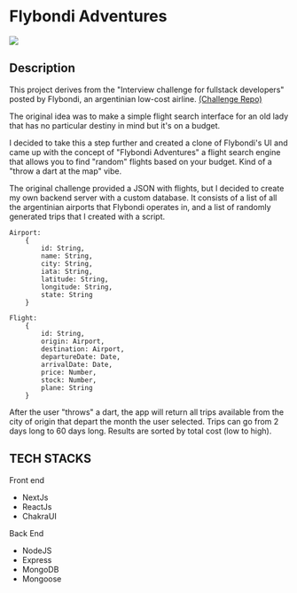 # Flybondi Adventures

![](https://camo.githubusercontent.com/87c0241be85ca2be42708cc329284aead15b9844a06450a4e4f333ea8c55abbb/68747470733a2f2f666c79626f6e64692e636f6d2f6173736574732f696d616765732f6c6f676f2e737667)

## Description

This project derives from the "Interview challenge for fullstack developers" posted by Flybondi, an argentinian low-cost airline.
[(Challenge Repo)](https://github.com/flybondi/dev-challenge)

The original idea was to make a simple flight search interface for an old lady that has no particular destiny in mind but it's on a budget.

I decided to take this a step further and created a clone of Flybondi's UI and came up with the concept of "Flybondi Adventures" a flight search engine that allows you to find "random" flights based on your budget. Kind of a "throw a dart at the map" vibe.

The original challenge provided a JSON with flights, but I decided to create my own backend server with a custom database. It consists of a list of all the argentinian airports that Flybondi operates in, and a list of randomly generated trips that I created with a script.

```
Airport:
    {
        id: String,
        name: String,
        city: String,
        iata: String,
        latitude: String,
        longitude: String,
        state: String
    }

Flight:
    {
        id: String,
        origin: Airport,
        destination: Airport,
        departureDate: Date,
        arrivalDate: Date,
        price: Number,
        stock: Number,
        plane: String
    }

```

After the user "throws" a dart, the app will return all trips available from the city of origin that depart the month the user selected. Trips can go from 2 days long to 60 days long. Results are sorted by total cost (low to high).

## TECH STACKS

Front end

- NextJs
- ReactJs
- ChakraUI

Back End

- NodeJS
- Express
- MongoDB
- Mongoose
